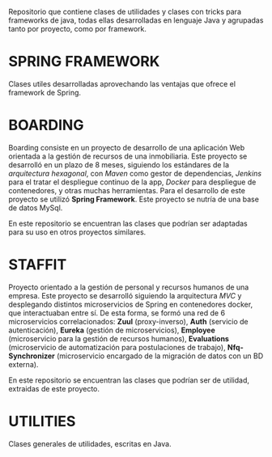 Repositorio que contiene clases de utilidades y clases con tricks para frameworks de java, todas ellas desarrolladas en lenguaje Java y agrupadas tanto por proyecto, como por framework.



# **SPRING FRAMEWORK**

Clases utiles desarrolladas aprovechando las ventajas que ofrece el framework de Spring.

# **BOARDING**

Boarding consiste en un proyecto de desarrollo de una aplicación Web orientada a la gestión de recursos de una inmobiliaria. 
Este proyecto se desarrolló en un plazo de 8 meses, siguiendo los estándares de la *arquitectura hexagonal*, con *Maven* como gestor de dependencias, *Jenkins* para el tratar el despliegue continuo de la app, *Docker* para despliegue de contenedores, y otras muchas herramientas. 
Para el desarrollo de este proyecto se utilizó **Spring Framework**.
Este proyecto se nutría de una base de datos MySql.

En este repositorio se encuentran las clases que podrían ser adaptadas para su uso en otros proyectos similares.

# **STAFFIT**

Proyecto orientado a la gestión de personal y recursos humanos de una empresa.
Este proyecto se desarrolló siguiendo la arquitectura *MVC* y desplegando distintos microservicios de Spring en contenedores docker, que interactuaban entre sí.
De esta forma, se formó una red de 6 microservicios correlacionados: **Zuul** (proxy-inverso), **Auth** (servicio de autenticación), **Eureka** (gestión de microservicios), **Employee** (microservicio para la gestión de recursos humanos), **Evaluations** (microservicio de automatización para postulaciones de trabajo), **Nfq-Synchronizer** (microservicio encargado de la migración de datos con un BD externa).

En este repositorio se encuentran las clases que podrían ser de utilidad, extraidas de este proyecto.

# **UTILITIES**

Clases generales de utilidades, escritas en Java.
